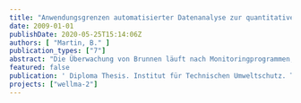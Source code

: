 ```yaml
---
title: "Anwendungsgrenzen automatisierter Datenanalyse zur quantitativen Diagnose von Brunnenalterungsprozessen aus der zeitlichen Änderung der Brunnenergiebigkeit auf Basis kontinuierlicher Messungen von Betriebsparametern am Beispiel der Brunnengalerie Tegel-Hohenzollernkanal der Berliner Wasserbetriebe"
date: 2009-01-01
publishDate: 2020-05-25T15:14:06Z
authors: [ "Martin, B." ]
publication_types: ["7"]
abstract: "Die Überwachung von Brunnen läuft nach Monitoringprogrammen, in denen der Ablauf der erforderlichen Maßnahmen geplant ist. Heutzutage werden zunehmend die Betriebsparameter kontinuierlich ermittelt und durch Fernübertragungssysteme zu zentralen Datenbanken übertragen. Basierend auf einem solchen System hat die Firma Veolia in Frankreich ein Software-Modul entwickelt, welches die Messdaten der Wasserstände, der gepumpten Wassservolumen und der Schaltungen der Pumpen in einer Datenbank ausliest und Bilanztabellen und Diagramme in Excel erstellt. Dies bildet die so genannten „Bilans Lerne“, die es ermöglichen, die Entwicklung der Brunnen kontinuierlich zu überwachen. Die Anwendung dieses Instruments an den Brunnen der Berliner Wasserbetriebe (BWB) wurde drei Monate lang beispielhaft an fünf Brunnen am Standort TegelHohenzollernkanal getestet. Ziel war es, zu prüfen, inwieweit sich die gegenseitigen Beeinflussungen zwischen den Brunnen und die für Berlin spezifischen Betriebspläne auf die Datenauswertung und Berechnungen des Moduls auswirken. Dazu sollte auch untersucht werden, ob das vorgegebene Messintervall, die Instabilitätskoeffizienten und die minimale Dauer für die Ermittlung der Betriebs- und Ruhewasserstände auf Berlin übertragen werden können oder ob Optimierungen notwendig sind. Dazu wurden zunächst einmal die gegenseitigen Beeinflussungen der Brunnen aufeinander geschätzt: Die Reichweiten der Absenkungstrichter erreichen mindestens 90 m und die betrachteten Brunnen sind ca. 50 m voneinander entfernt, so dass die Schaltungen eines Brunnens sich immer auf den Wasserstand in den unmittelbar benachbarten Brunnen auswirken. Dies ist auch auf den Gangliniendiagrammen der gemessenen Wasserstände deutlich zu sehen. In den dreimonatigen Messungen konnten die „Bilans Lerne“ für die fünf ausgewählten Berliner Brunnen erstellt werden. Allerdings sind die Ergebnisse der Modulanwendung teilweise unvollständig. Dies liegt vor allem daran, dass die Berliner Brunnen im Vergleich zu Brunnen in Frankreich sehr selten geschaltet werden, das Modul jedoch, um alle Parameter wie geplant ermitteln zu können, auf den Wechsel von Pump- und Auffüllungsphasen zurückgreift, um Fördermengen, Absenkungsbeträge und spezifische Ergiebigkeiten zu berechnen. So kann unter den Berliner Betriebsverhältnissen lediglich ein Wert der spezifischen Ergiebigkeit pro Monat berechnet werden, während für die französischen Brunnen i. d. R. ein Wert pro Tag berechnet wird. Da dies im Vergleich zum derzeitigen Stand der Praxis eine Verbesserung hinsichtlich der Häufigkeit der Ergiebigkeitsmessungen darstellt, kann die Benutzung eines solchen Instrumentes in Berlin empfohlen werden. Damit das Instrument in Berlin lückenlose Berechnungen durchführen kann, sind jedoch Anpassungen und Optimierungsschritte für die Makros erforderlich. Darüber hinaus könnte z. B. als eine Anpassung an die Betriebsbedingungen spezifisch für Berlin erwogen werden, die Messungen weniger häufig durchzuführen."
featured: false
publication: ' Diploma Thesis. Institut für Technischen Umweltschutz. Technische Universität Berlin'
projects: ["wellma-2"]
---
```


